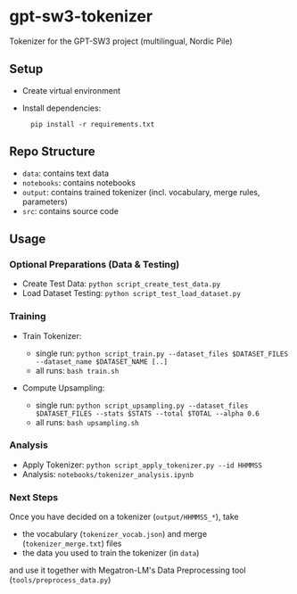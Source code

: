 # gpt-sw3-tokenizer

Tokenizer for the GPT-SW3 project (multilingual, Nordic Pile)

## Setup

- Create virtual environment

- Install dependencies:

        pip install -r requirements.txt

## Repo Structure

- `data`: contains text data
- `notebooks`: contains notebooks
- `output`: contains trained tokenizer (incl. vocabulary, merge rules, parameters)
- `src`: contains source code

## Usage

### Optional Preparations (Data & Testing)

- Create Test Data: `python script_create_test_data.py`
- Load Dataset Testing: `python script_test_load_dataset.py`

### Training

- Train Tokenizer: 
  - single run: `python script_train.py --dataset_files $DATASET_FILES --dataset_name $DATASET_NAME [..]`
  - all runs: `bash train.sh`

- Compute Upsampling:
  - single run: `python script_upsampling.py --dataset_files $DATASET_FILES --stats $STATS --total $TOTAL --alpha 0.6`
  - all runs: `bash upsampling.sh`

### Analysis

- Apply Tokenizer: `python script_apply_tokenizer.py --id HHMMSS`
- Analysis: `notebooks/tokenizer_analysis.ipynb`

### Next Steps

Once you have decided on a tokenizer (`output/HHMMSS_*`), take
- the vocabulary (`tokenizer_vocab.json`) and merge (`tokenizer_merge.txt`) files
- the data you used to train the tokenizer (in `data`)

and use it together with Megatron-LM's Data Preprocessing tool (`tools/preprocess_data.py`)

